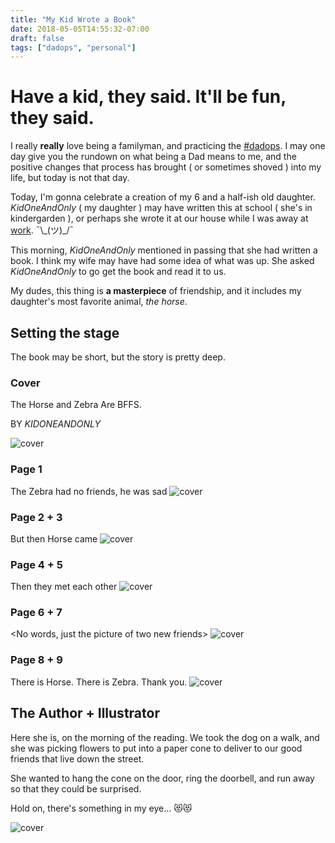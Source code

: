 ```yaml
---
title: "My Kid Wrote a Book"
date: 2018-05-05T14:55:32-07:00
draft: false
tags: ["dadops", "personal"]
---
```


# Have a kid, they said. It'll be fun, they said.
I really **really** love being a familyman, and practicing the [#dadops](/tags/dadops/). I may one day give you the rundown on what being a Dad means to me, and the positive changes that process has brought ( or sometimes shoved ) into my life, but today is not that day.

Today, I'm gonna celebrate a creation of my 6 and a half-ish old daughter. _KidOneAndOnly_ ( my daughter ) may have written this at school ( she's in kindergarden ), or perhaps she wrote it at our house while I was away at [work](https://instagr.am/realselflife). ¯\\\_(ツ)\_/¯

This morning, _KidOneAndOnly_ mentioned in passing that she had written a book. I think my wife may have had some idea of what was up. She asked _KidOneAndOnly_ to go get the book and read it to us.

My dudes, this thing is **a masterpiece** of friendship, and it includes my daughter's most favorite animal, _the horse_.

## Setting the stage
The book may be short, but the story is pretty deep. 

### Cover
The Horse and Zebra Are BFFS. 

BY _KIDONEANDONLY_

![cover](https://images.theoppositeof.cool/2018-05-05/00_cover.jpg)

### Page 1
The Zebra had no friends, he was sad
![cover](https://images.theoppositeof.cool/2018-05-05/01_page.jpg)

### Page 2 + 3
But then Horse came
![cover](https://images.theoppositeof.cool/2018-05-05/02_page.jpg)

### Page 4 + 5
Then they met each other
![cover](https://images.theoppositeof.cool/2018-05-05/04_page.jpg)

### Page 6 + 7
\<No words, just the picture of two new friends\>
![cover](https://images.theoppositeof.cool/2018-05-05/05_page.jpg)

### Page 8 + 9
There is Horse. There is Zebra.
Thank you.
![cover](https://images.theoppositeof.cool/2018-05-05/06_page.jpg)

## The Author + Illustrator
Here she is, on the morning of the reading. We took the dog on a walk, and she was picking flowers to put into a paper cone to deliver to our good friends that live down the street.

She wanted to hang the cone on the door, ring the doorbell, and run away so that they could be surprised.

Hold on, there's something in my eye... 😻😻

![cover](https://images.theoppositeof.cool/2018-05-05/one_day_of_many.jpg )
